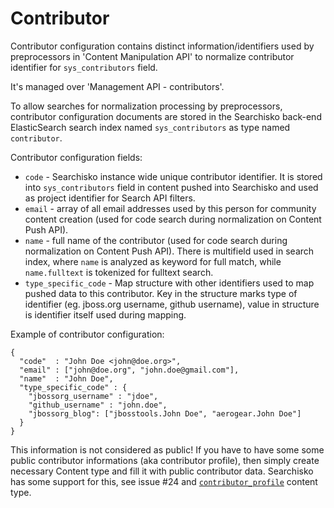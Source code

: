 Contributor
===========

Contributor configuration contains distinct information/identifiers used
by preprocessors in 'Content Manipulation API' to normalize contributor identifier
for `sys_contributors` field.

It's managed over 'Management API - contributors'.

To allow searches for normalization processing by preprocessors, contributor 
configuration documents are stored in the Searchisko back-end ElasticSearch search 
index named `sys_contributors` as type named `contributor`.

Contributor configuration fields:

* `code` - Searchisko instance wide unique contributor identifier. It is stored into 
  `sys_contributors` field in content pushed into Searchisko and used as
  project identifier for Search API filters.
* `email` - array of all email addresses used by this person for community 
  content creation (used for code search during normalization on Content Push API). 
* `name` - full name of the contributor (used for code search during normalization 
  on Content Push API). There is multifield used in search index, where `name` is 
  analyzed as keyword for full match, while `name.fulltext` is tokenized for fulltext search.  
* `type_specific_code` - Map structure with other identifiers used to map pushed 
  data to this contributor. Key in the structure marks type of identifier (eg. 
  jboss.org username, github username), value in structure is identifier itself 
  used during mapping.

Example of contributor configuration:

	{
	  "code"  : "John Doe <john@doe.org>",
	  "email" : ["john@doe.org", "john.doe@gmail.com"],
	  "name"  : "John Doe",
	  "type_specific_code" : {
	    "jbossorg_username" : "jdoe",
	    "github_username" : "john.doe",
	    "jbossorg_blog": ["jbosstools.John Doe", "aerogear.John Doe"]
	  }
	}


This information is not considered as public! If you have 
to have some some public contributor informations (aka contributor profile), then simply create 
necessary Content type and fill it with public contributor data. Searchisko has some support for this, 
see issue #24 and [`contributor_profile`](../content/contributor_profile.md) content type.